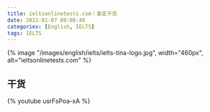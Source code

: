 ```yaml
---
title: ieltsonlinetests.com！拿走干货
date: 2022-01-07 09:08:48
categories: [English, IELTS]
tags: IELTS
---
```


{% image "/images/english/ielts/ielts-tina-logo.jpg", width="460px", alt="ieltsonlinetests.com" %}



<!-- more -->

## 干货

{% youtube usrFsPoa-xA %}

